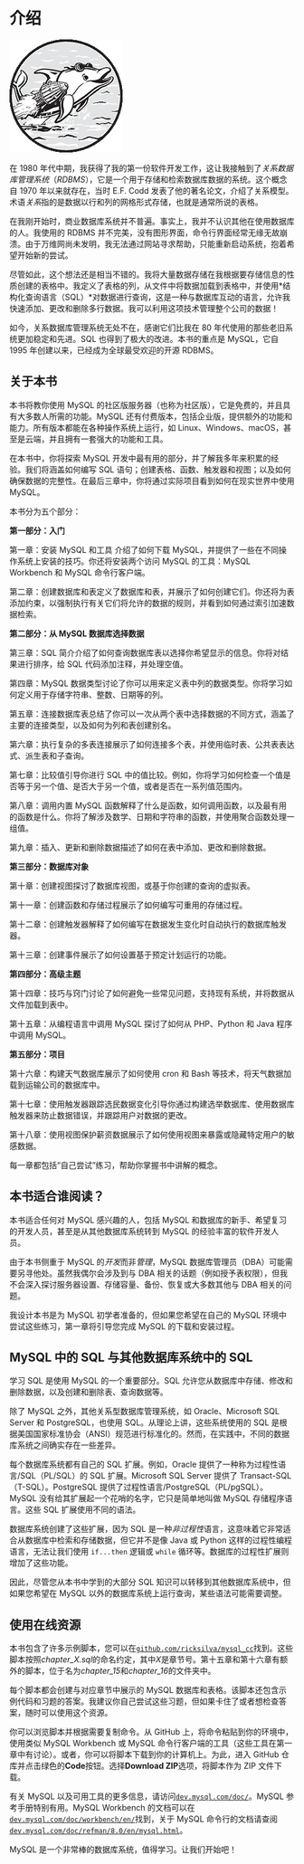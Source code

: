 # 介绍

![](img/chapterart.png)

在 1980 年代中期，我获得了我的第一份软件开发工作，这让我接触到了*关系数据库管理系统*（*RDBMS*），它是一个用于存储和检索数据库数据的系统。这个概念自 1970 年以来就存在，当时 E.F. Codd 发表了他的著名论文，介绍了关系模型。术语*关系*指的是数据以行和列的网格形式存储，也就是通常所说的表格。

在我刚开始时，商业数据库系统并不普遍。事实上，我并不认识其他在使用数据库的人。我使用的 RDBMS 并不完美，没有图形界面，命令行界面经常无缘无故崩溃。由于万维网尚未发明，我无法通过网站寻求帮助，只能重新启动系统，抱着希望开始新的尝试。

尽管如此，这个想法还是相当不错的。我将大量数据存储在我根据要存储信息的性质创建的表格中。我定义了表格的列，从文件中将数据加载到表格中，并使用*结构化查询语言（SQL）*对数据进行查询，这是一种与数据库互动的语言，允许我快速添加、更改和删除多行数据。我可以利用这项技术管理整个公司的数据！

如今，关系数据库管理系统无处不在，感谢它们比我在 80 年代使用的那些老旧系统更加稳定和先进。SQL 也得到了极大的改进。本书的重点是 MySQL，它自 1995 年创建以来，已经成为全球最受欢迎的开源 RDBMS。

## 关于本书

本书将教你使用 MySQL 的社区版服务器（也称为社区版），它是免费的，并且具有大多数人所需的功能。MySQL 还有付费版本，包括企业版，提供额外的功能和能力。所有版本都能在各种操作系统上运行，如 Linux、Windows、macOS，甚至是云端，并且拥有一套强大的功能和工具。

在本书中，你将探索 MySQL 开发中最有用的部分，并了解我多年来积累的经验。我们将涵盖如何编写 SQL 语句；创建表格、函数、触发器和视图；以及如何确保数据的完整性。在最后三章中，你将通过实际项目看到如何在现实世界中使用 MySQL。

本书分为五个部分：

**第一部分：入门**

第一章：安装 MySQL 和工具 介绍了如何下载 MySQL，并提供了一些在不同操作系统上安装的技巧。你还将安装两个访问 MySQL 的工具：MySQL Workbench 和 MySQL 命令行客户端。

第二章：创建数据库和表定义了数据库和表，并展示了如何创建它们。你还将为表添加约束，以强制执行有关它们将允许的数据的规则，并看到如何通过索引加速数据检索。

**第二部分：从 MySQL 数据库选择数据**

第三章：SQL 简介介绍了如何查询数据库表以选择你希望显示的信息。你将对结果进行排序，给 SQL 代码添加注释，并处理空值。

第四章：MySQL 数据类型讨论了你可以用来定义表中列的数据类型。你将学习如何定义用于存储字符串、整数、日期等的列。

第五章：连接数据库表总结了你可以一次从两个表中选择数据的不同方式，涵盖了主要的连接类型，以及如何为列和表创建别名。

第六章：执行复杂的多表连接展示了如何连接多个表，并使用临时表、公共表表达式、派生表和子查询。

第七章：比较值引导你进行 SQL 中的值比较。例如，你将学习如何检查一个值是否等于另一个值、是否大于另一个值，或者是否在一系列值范围内。

第八章：调用内置 MySQL 函数解释了什么是函数，如何调用函数，以及最有用的函数是什么。你将了解涉及数学、日期和字符串的函数，并使用聚合函数处理一组值。

第九章：插入、更新和删除数据描述了如何在表中添加、更改和删除数据。

**第三部分：数据库对象**

第十章：创建视图探讨了数据库视图，或基于你创建的查询的虚拟表。

第十一章：创建函数和存储过程展示了如何编写可重用的存储过程。

第十二章：创建触发器解释了如何编写在数据发生变化时自动执行的数据库触发器。

第十三章：创建事件展示了如何设置基于预定计划运行的功能。

**第四部分：高级主题**

第十四章：技巧与窍门讨论了如何避免一些常见问题，支持现有系统，并将数据从文件加载到表中。

第十五章：从编程语言中调用 MySQL 探讨了如何从 PHP、Python 和 Java 程序中调用 MySQL。

**第五部分：项目**

第十六章：构建天气数据库展示了如何使用 cron 和 Bash 等技术，将天气数据加载到运输公司的数据库中。

第十七章：使用触发器跟踪选民数据变化引导你通过构建选举数据库、使用数据库触发器来防止数据错误，并跟踪用户对数据的更改。

第十八章：使用视图保护薪资数据展示了如何使用视图来暴露或隐藏特定用户的敏感数据。

每一章都包括“自己尝试”练习，帮助你掌握书中讲解的概念。

## 本书适合谁阅读？

本书适合任何对 MySQL 感兴趣的人，包括 MySQL 和数据库的新手、希望复习的开发人员，甚至是从其他数据库系统转到 MySQL 的经验丰富的软件开发人员。

由于本书侧重于 MySQL 的*开发*而非*管理*，MySQL 数据库管理员（DBA）可能需要另寻他处。虽然我偶尔会涉及到与 DBA 相关的话题（例如授予表权限），但我不会深入探讨服务器设置、存储容量、备份、恢复或大多数其他与 DBA 相关的问题。

我设计本书是为 MySQL 初学者准备的，但如果您希望在自己的 MySQL 环境中尝试这些练习，第一章将引导您完成 MySQL 的下载和安装过程。

## MySQL 中的 SQL 与其他数据库系统中的 SQL

学习 SQL 是使用 MySQL 的一个重要部分。SQL 允许您从数据库中存储、修改和删除数据，以及创建和删除表、查询数据等。

除了 MySQL 之外，其他关系型数据库管理系统，如 Oracle、Microsoft SQL Server 和 PostgreSQL，也使用 SQL。从理论上讲，这些系统使用的 SQL 是根据美国国家标准协会（ANSI）规范进行标准化的。然而，在实践中，不同的数据库系统之间确实存在一些差异。

每个数据库系统都有自己的 SQL 扩展。例如，Oracle 提供了一种称为过程性语言/SQL（PL/SQL）的 SQL 扩展。Microsoft SQL Server 提供了 Transact-SQL（T-SQL）。PostgreSQL 提供了过程性语言/PostgreSQL（PL/pgSQL）。MySQL 没有给其扩展起一个花哨的名字，它只是简单地叫做 MySQL 存储程序语言。这些 SQL 扩展使用不同的语法。

数据库系统创建了这些扩展，因为 SQL 是一种*非过程性*语言，这意味着它非常适合从数据库中检索和存储数据，但它并不是像 Java 或 Python 这样的过程性编程语言，无法让我们使用 `if...then` 逻辑或 `while` 循环等。数据库的过程性扩展则增加了这些功能。

因此，尽管您从本书中学到的大部分 SQL 知识可以转移到其他数据库系统中，但如果您希望在 MySQL 以外的数据库系统上运行查询，某些语法可能需要调整。

## 使用在线资源

本书包含了许多示例脚本，您可以在[`github.com/ricksilva/mysql_cc`](https://github.com/ricksilva/mysql_cc)找到。这些脚本按照*chapter_X.sql*的命名约定，其中*X*是章节号。第十五章和第十六章有额外的脚本，位于名为*chapter_15*和*chapter_16*的文件夹中。

每个脚本都会创建与对应章节中展示的 MySQL 数据库和表格。该脚本还包含示例代码和习题的答案。我建议你自己尝试这些习题，但如果卡住了或者想检查答案，随时可以使用这个资源。

你可以浏览脚本并根据需要复制命令。从 GitHub 上，将命令粘贴到你的环境中，使用类似 MySQL Workbench 或 MySQL 命令行客户端的工具（这些工具在第一章中有讨论）。或者，你可以将脚本下载到你的计算机上。为此，进入 GitHub 仓库并点击绿色的**Code**按钮。选择**Download ZIP**选项，将脚本作为 ZIP 文件下载。

有关 MySQL 以及可用工具的更多信息，请访问[`dev.mysql.com/doc/`](https://dev.mysql.com/doc/)。MySQL 参考手册特别有用。MySQL Workbench 的文档可以在[`dev.mysql.com/doc/workbench/en/`](https://dev.mysql.com/doc/workbench/en/)找到，关于 MySQL 命令行的文档请查阅[`dev.mysql.com/doc/refman/8.0/en/mysql.html`](https://dev.mysql.com/doc/refman/8.0/en/mysql.html)。

MySQL 是一个非常棒的数据库系统，值得学习。让我们开始吧！
